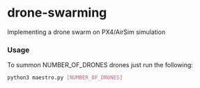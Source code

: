 # drone-swarming
Implementing a drone swarm on PX4/AirSim simulation

### Usage
To summon NUMBER_OF_DRONES drones just run the following:
```bash
python3 maestro.py [NUMBER_OF_DRONES]
```
